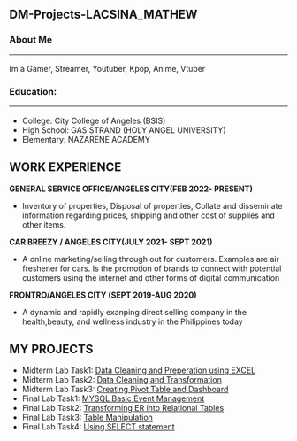 ## DM-Projects-LACSINA_MATHEW <br>
### About Me<hr>
Im a Gamer, Streamer, Youtuber, Kpop, Anime, Vtuber
### Education:<hr>
- College: City College of Angeles (BSIS)
- High School: GAS STRAND (HOLY ANGEL UNIVERSITY)
- Elementary: NAZARENE ACADEMY

## WORK EXPERIENCE
**GENERAL SERVICE OFFICE/ANGELES CITY(FEB 2022- PRESENT)**
- Inventory of properties, Disposal of properties, Collate and disseminate information regarding prices, shipping and other cost of supplies and other items.

**CAR BREEZY / ANGELES CITY(JULY 2021- SEPT 2021)**
- A online marketing/selling through out for customers. Examples are air freshener for cars. Is the promotion of brands to connect with potential customers using the internet and other forms of digital communication

**FRONTRO/ANGELES CITY (SEPT 2019-AUG 2020)**
- A dynamic and rapidly exanping direct selling company in the health,beauty, and wellness industry in the Philippines today

## MY PROJECTS
- Midterm Lab Task1: <a href=https://github.com/Mathewski77/EDM-Portfolio_Mathew/tree/main/Midterm%20Task%201> Data Cleaning and Preperation using EXCEL </a> 
- Midterm Lab Task2: <a href=https://github.com/Mathewski77/EDM-Portfolio_Mathew/tree/main/Midterm%20task%202> Data Cleaning and Transformation </a>
- Midterm Lab Task3: <a href=https://github.com/Mathewski77/EDM-Portfolio_Mathew/tree/main/Midterm%20Task%203> Creating Pivot Table and Dashboard </a>
- Final Lab Task1: <a href=https://github.com/Mathewski77/EDM-Portfolio_Mathew/tree/main/FINAL%20TASK%201> MYSQL Basic Event Management </a>
- Final Lab Task2: <a href=https://github.com/Mathewski77/EDM-Portfolio_Mathew/tree/main/FINAL%20TASK%202> Transforming ER into Relational Tables </a>
- Final Lab Task3: <a href=https://github.com/Mathewski77/EDM-Portfolio_Mathew/tree/main/FINAL%20TASK%203> Table Manipulation </a>
- Final Lab Task4: <a href=https://github.com/Mathewski77/EDM-Portfolio_Mathew/tree/main/FINAL%20TASK%204> Using SELECT statement </a>
